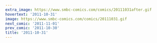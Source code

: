 ```yaml
---
extra_image: https://www.smbc-comics.com/comics/20111031after.gif
hovertext: '2011-10-31'
image: https://www.smbc-comics.com/comics/20111031.gif
next_comic: '2011-11-01'
prev_comic: '2011-10-30'
title: '2011-10-31'
---
```


